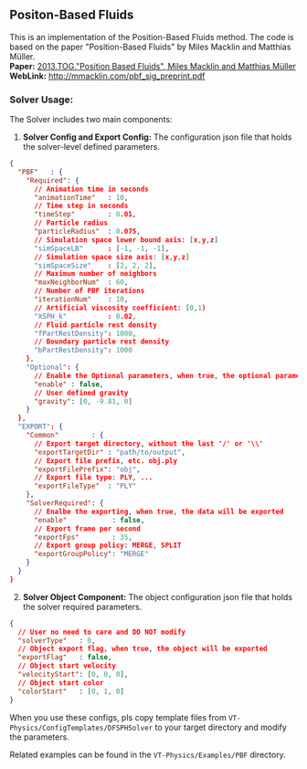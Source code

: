 ## Positon-Based Fluids

This is an implementation of the Position-Based Fluids method. The code is based on the paper "Position-Based Fluids" by
Miles Macklin and Matthias Müller.  
**Paper:** <u>2013.TOG."Position Based Fluids", Miles Macklin and Matthias Müller</u>  
**WebLink:** <u>http://mmacklin.com/pbf_sig_preprint.pdf</u>

### Solver Usage:

The Solver includes two main components:

1. **Solver Config and Export Config:** The configuration json file that holds the solver-level defined parameters.  
```json
{
  "PBF"   : {
    "Required": {
      // Animation time in seconds
      "animationTime"   : 10,
      // Time step in seconds
      "timeStep"        : 0.01,
      // Particle radius
      "particleRadius"  : 0.075,
      // Simulation space lower bound axis: [x,y,z]
      "simSpaceLB"      : [-1, -1, -1],
      // Simulation space size axis: [x,y,z]
      "simSpaceSize"    : [2, 2, 2],
      // Maximum number of neighbors
      "maxNeighborNum"  : 60,
      // Number of PBF iterations
      "iterationNum"    : 10,
      // Artificial viscosity coefficient: [0,1)
      "XSPH_k"          : 0.02,
      // Fluid particle rest density
      "fPartRestDensity": 1000,
      // Boundary particle rest density
      "bPartRestDensity": 1000
    },
    "Optional": {
      // Enable the Optional parameters, when true, the optional parameters are used to replace the default values
      "enable" : false,
      // User defined gravity
      "gravity": [0, -9.81, 0]
    }
  },
  "EXPORT": {
    "Common"        : {
      // Export target directory, without the last '/' or '\\'
      "exportTargetDir" : "path/to/output",
      // Export file prefix, etc. obj.ply
      "exportFilePrefix": "obj",
      // Export file type: PLY, ...
      "exportFileType"  : "PLY"
    },
    "SolverRequired": {
      // Enalbe the exporting, when true, the data will be exported
      "enable"           : false,
      // Export frame per second
      "exportFps"        : 35,
      // Export group policy: MERGE, SPLIT
      "exportGroupPolicy": "MERGE"
    }
  }
}

```

2. **Solver Object Component:** The object configuration json file that holds the solver required parameters.
```json
{
  // User no need to care and DO NOT modify
  "solverType"   : 0,
  // Object export flag, when true, the object will be exported
  "exportFlag"   : false,
  // Object start velocity
  "velocityStart": [0, 0, 0],
  // Object start color
  "colorStart"   : [0, 1, 0]
}

```

When you use these configs, pls copy template files from `VT-Physics/ConfigTemplates/DFSPHSolver` to your target directory and modify the parameters.  

Related examples can be found in the `VT-Physics/Examples/PBF` directory.